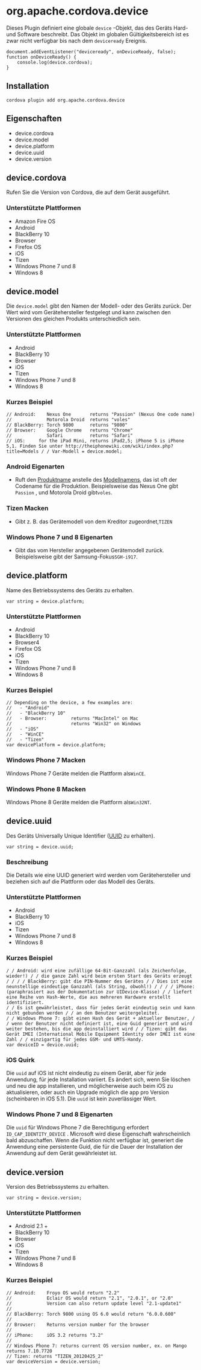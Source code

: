 <!---
    Licensed to the Apache Software Foundation (ASF) under one
    or more contributor license agreements.  See the NOTICE file
    distributed with this work for additional information
    regarding copyright ownership.  The ASF licenses this file
    to you under the Apache License, Version 2.0 (the
    "License"); you may not use this file except in compliance
    with the License.  You may obtain a copy of the License at

      http://www.apache.org/licenses/LICENSE-2.0

    Unless required by applicable law or agreed to in writing,
    software distributed under the License is distributed on an
    "AS IS" BASIS, WITHOUT WARRANTIES OR CONDITIONS OF ANY
    KIND, either express or implied.  See the License for the
    specific language governing permissions and limitations
    under the License.
-->

# org.apache.cordova.device

Dieses Plugin definiert eine globale `device` -Objekt, das des Geräts Hard- und Software beschreibt. Das Objekt im globalen Gültigkeitsbereich ist es zwar nicht verfügbar bis nach dem `deviceready` Ereignis.

    document.addEventListener("deviceready", onDeviceReady, false);
    function onDeviceReady() {
        console.log(device.cordova);
    }
    

## Installation

    cordova plugin add org.apache.cordova.device
    

## Eigenschaften

*   device.cordova
*   device.model
*   device.platform
*   device.uuid
*   device.version

## device.cordova

Rufen Sie die Version von Cordova, die auf dem Gerät ausgeführt.

### Unterstützte Plattformen

*   Amazon Fire OS
*   Android
*   BlackBerry 10
*   Browser
*   Firefox OS
*   iOS
*   Tizen
*   Windows Phone 7 und 8
*   Windows 8

## device.model

Die `device.model` gibt den Namen der Modell- oder des Geräts zurück. Der Wert wird vom Gerätehersteller festgelegt und kann zwischen den Versionen des gleichen Produkts unterschiedlich sein.

### Unterstützte Plattformen

*   Android
*   BlackBerry 10
*   Browser
*   iOS
*   Tizen
*   Windows Phone 7 und 8
*   Windows 8

### Kurzes Beispiel

    // Android:    Nexus One       returns "Passion" (Nexus One code name)
    //             Motorola Droid  returns "voles"
    // BlackBerry: Torch 9800      returns "9800"
    // Browser:    Google Chrome   returns "Chrome"
    //             Safari          returns "Safari"
    // iOS:     for the iPad Mini, returns iPad2,5; iPhone 5 is iPhone 5,1. Finden Sie unter http://theiphonewiki.com/wiki/index.php?title=Models / / Var-Modell = device.model;
    

### Android Eigenarten

*   Ruft den [Produktname][1] anstelle des [Modellnamens][2], das ist oft der Codename für die Produktion. Beispielsweise das Nexus One gibt `Passion` , und Motorola Droid gibt`voles`.

 [1]: http://developer.android.com/reference/android/os/Build.html#PRODUCT
 [2]: http://developer.android.com/reference/android/os/Build.html#MODEL

### Tizen Macken

*   Gibt z. B. das Gerätemodell von dem Kreditor zugeordnet,`TIZEN`

### Windows Phone 7 und 8 Eigenarten

*   Gibt das vom Hersteller angegebenen Gerätemodell zurück. Beispielsweise gibt der Samsung-Fokus`SGH-i917`.

## device.platform

Name des Betriebssystems des Geräts zu erhalten.

    var string = device.platform;
    

### Unterstützte Plattformen

*   Android
*   BlackBerry 10
*   Browser4
*   Firefox OS
*   iOS
*   Tizen
*   Windows Phone 7 und 8
*   Windows 8

### Kurzes Beispiel

    // Depending on the device, a few examples are:
    //   - "Android"
    //   - "BlackBerry 10"
    //   - Browser:         returns "MacIntel" on Mac
    //                      returns "Win32" on Windows
    //   - "iOS"
    //   - "WinCE"
    //   - "Tizen"
    var devicePlatform = device.platform;
    

### Windows Phone 7 Macken

Windows Phone 7 Geräte melden die Plattform als`WinCE`.

### Windows Phone 8 Macken

Windows Phone 8 Geräte melden die Plattform als`Win32NT`.

## device.uuid

Des Geräts Universally Unique Identifier ([UUID][3] zu erhalten).

 [3]: http://en.wikipedia.org/wiki/Universally_Unique_Identifier

    var string = device.uuid;
    

### Beschreibung

Die Details wie eine UUID generiert wird werden vom Gerätehersteller und beziehen sich auf die Plattform oder das Modell des Geräts.

### Unterstützte Plattformen

*   Android
*   BlackBerry 10
*   iOS
*   Tizen
*   Windows Phone 7 und 8
*   Windows 8

### Kurzes Beispiel

    / / Android: wird eine zufällige 64-Bit-Ganzzahl (als Zeichenfolge, wieder!) / / die ganze Zahl wird beim ersten Start des Geräts erzeugt / / / / BlackBerry: gibt die PIN-Nummer des Gerätes / / Dies ist eine neunstellige eindeutige Ganzzahl (als String, obwohl!) / / / / iPhone: (paraphrasiert aus der Dokumentation zur UIDevice-Klasse) / / liefert eine Reihe von Hash-Werte, die aus mehreren Hardware erstellt identifiziert.
    / / Es ist gewährleistet, dass für jedes Gerät eindeutig sein und kann nicht gebunden werden / / an den Benutzer weitergeleitet.
    / / Windows Phone 7: gibt einen Hash des Gerät + aktueller Benutzer, / / wenn der Benutzer nicht definiert ist, eine Guid generiert und wird weiter bestehen, bis die app deinstalliert wird / / Tizen: gibt das Gerät IMEI (International Mobile Equipment Identity oder IMEI ist eine Zahl / / einzigartig für jedes GSM- und UMTS-Handy.
    var deviceID = device.uuid;
    

### iOS Quirk

Die `uuid` auf iOS ist nicht eindeutig zu einem Gerät, aber für jede Anwendung, für jede Installation variiert. Es ändert sich, wenn Sie löschen und neu die app installieren, und möglicherweise auch beim iOS zu aktualisieren, oder auch ein Upgrade möglich die app pro Version (scheinbaren in iOS 5.1). Die `uuid` ist kein zuverlässiger Wert.

### Windows Phone 7 und 8 Eigenarten

Die `uuid` für Windows Phone 7 die Berechtigung erfordert `ID_CAP_IDENTITY_DEVICE` . Microsoft wird diese Eigenschaft wahrscheinlich bald abzuschaffen. Wenn die Funktion nicht verfügbar ist, generiert die Anwendung eine persistente Guid, die für die Dauer der Installation der Anwendung auf dem Gerät gewährleistet ist.

## device.version

Version des Betriebssystems zu erhalten.

    var string = device.version;
    

### Unterstützte Plattformen

*   Android 2.1 +
*   BlackBerry 10
*   Browser
*   iOS
*   Tizen
*   Windows Phone 7 und 8
*   Windows 8

### Kurzes Beispiel

    // Android:    Froyo OS would return "2.2"
    //             Eclair OS would return "2.1", "2.0.1", or "2.0"
    //             Version can also return update level "2.1-update1"
    //
    // BlackBerry: Torch 9800 using OS 6.0 would return "6.0.0.600"
    //
    // Browser:    Returns version number for the browser
    //
    // iPhone:     iOS 3.2 returns "3.2"
    //
    // Windows Phone 7: returns current OS version number, ex. on Mango returns 7.10.7720
    // Tizen: returns "TIZEN_20120425_2"
    var deviceVersion = device.version;